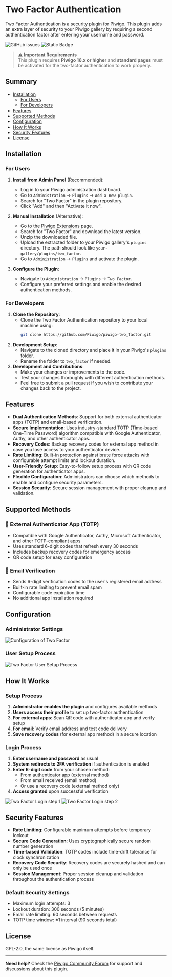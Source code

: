 # Two Factor Authentication
Two Factor Authentication is a security plugin for Piwigo. This plugin adds an extra layer of security to your Piwigo gallery by requiring a second authentication factor after entering your username and password.

![GitHub issues](https://img.shields.io/github/issues/Piwigo/piwigo-two_factor?color=yellow) ![Static Badge](https://img.shields.io/badge/v16.x+-pwg?label=piwigo)

> **⚠️ Important Requirements**  
> This plugin requires **Piwigo 16.x or higher** and **standard pages** must be activated for the two-factor authentication to work properly.

## Summary
- [Installation](#installation)
  - [For Users](#for-users)
  - [For Developers](#for-developers)
- [Features](#features)
- [Supported Methods](#supported-methods)
- [Configuration](#configuration)
- [How It Works](#how-it-works)
- [Security Features](#security-features)
- [License](#license)

## Installation
### For Users
1. **Install from Admin Panel** (Recommended):
   - Log in to your Piwigo administration dashboard.
   - Go to `Administration` → `Plugins` → `Add a new plugin`.
   - Search for "Two Factor" in the plugin repository.
   - Click "Add" and then "Activate it now".

2. **Manual Installation** (Alternative):
   - Go to the [Piwigo Extensions](https://piwigo.org/ext/) page.
   - Search for "Two Factor" and download the latest version.
   - Unzip the downloaded file.
   - Upload the extracted folder to your Piwigo gallery's `plugins` directory. The path should look like `your-gallery/plugins/two_factor`.
   - Go to `Administration` → `Plugins` and activate the plugin.

3. **Configure the Plugin**:
   - Navigate to `Administration` → `Plugins` → `Two Factor`.
   - Configure your preferred settings and enable the desired authentication methods.

### For Developers
1. **Clone the Repository**:
   - Clone the Two Factor Authentication repository to your local machine using:
     ```bash
     git clone https://github.com/Piwigo/piwigo-two_factor.git
     ```
2. **Development Setup**:
   - Navigate to the cloned directory and place it in your Piwigo's `plugins` folder.
   - Rename the folder to `two_factor` if needed.
3. **Development and Contributions**:
   - Make your changes or improvements to the code.
   - Test your changes thoroughly with different authentication methods.
   - Feel free to submit a pull request if you wish to contribute your changes back to the project.

## Features
- **Dual Authentication Methods**: Support for both external authenticator apps (TOTP) and email-based verification.
- **Secure Implementation**: Uses industry-standard TOTP (Time-based One-Time Password) algorithm compatible with Google Authenticator, Authy, and other authenticator apps.
- **Recovery Codes**: Backup recovery codes for external app method in case you lose access to your authenticator device.
- **Rate Limiting**: Built-in protection against brute force attacks with configurable attempt limits and lockout duration.
- **User-Friendly Setup**: Easy-to-follow setup process with QR code generation for authenticator apps.
- **Flexible Configuration**: Administrators can choose which methods to enable and configure security parameters.
- **Session Security**: Secure session management with proper cleanup and validation.

## Supported Methods

### 🔐 External Authenticator App (TOTP)
- Compatible with Google Authenticator, Authy, Microsoft Authenticator, and other TOTP-compliant apps
- Uses standard 6-digit codes that refresh every 30 seconds
- Includes backup recovery codes for emergency access
- QR code setup for easy configuration

### 📧 Email Verification
- Sends 6-digit verification codes to the user's registered email address
- Built-in rate limiting to prevent email spam
- Configurable code expiration time
- No additional app installation required

## Configuration

### Administrator Settings
![Configuration of Two Factor](https://sandbox.piwigo.com/uploads/4/y/1/4y1zzhnrnw//2025/07/06/20250706152431-26426f0b.png)

### User Setup Process
![Two Factor User Setup Process](https://sandbox.piwigo.com/uploads/4/y/1/4y1zzhnrnw//2025/07/06/20250706152434-7abac417.png)

## How It Works

### Setup Process
1. **Administrator enables the plugin** and configures available methods
2. **Users access their profile** to set up two-factor authentication
3. **For external apps**: Scan QR code with authenticator app and verify setup
4. **For email**: Verify email address and test code delivery
5. **Save recovery codes** (for external app method) in a secure location

### Login Process
1. **Enter username and password** as usual
2. **System redirects to 2FA verification** if authentication is enabled
3. **Enter 6-digit code** from your chosen method:
   - From authenticator app (external method)
   - From email received (email method)
   - Or use a recovery code (external method only)
4. **Access granted** upon successful verification

![Two Factor Login step 1](https://sandbox.piwigo.com/uploads/4/y/1/4y1zzhnrnw//2025/07/06/20250706152435-b0193edc.png)
![Two Factor Login step 2](https://sandbox.piwigo.com/uploads/4/y/1/4y1zzhnrnw//2025/07/06/20250706152436-2165f0fb.png)


## Security Features

- **Rate Limiting**: Configurable maximum attempts before temporary lockout
- **Secure Code Generation**: Uses cryptographically secure random number generation
- **Time-based Validation**: TOTP codes include time-drift tolerance for clock synchronization
- **Recovery Code Security**: Recovery codes are securely hashed and can only be used once
- **Session Management**: Proper session cleanup and validation throughout the authentication process

### Default Security Settings
- Maximum login attempts: 3
- Lockout duration: 300 seconds (5 minutes)
- Email rate limiting: 60 seconds between requests
- TOTP time window: ±1 interval (90 seconds total)

## License
GPL-2.0, the same license as Piwigo itself.

---

**Need help?** Check the [Piwigo Community Forum](https://piwigo.org/forum/) for support and discussions about this plugin.